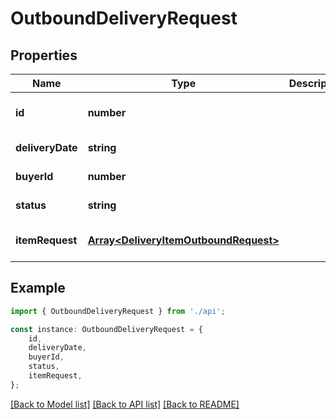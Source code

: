 # OutboundDeliveryRequest


## Properties

Name | Type | Description | Notes
------------ | ------------- | ------------- | -------------
**id** | **number** |  | [optional] [default to undefined]
**deliveryDate** | **string** |  | [default to undefined]
**buyerId** | **number** |  | [default to undefined]
**status** | **string** |  | [default to undefined]
**itemRequest** | [**Array&lt;DeliveryItemOutboundRequest&gt;**](DeliveryItemOutboundRequest.md) |  | [optional] [default to undefined]

## Example

```typescript
import { OutboundDeliveryRequest } from './api';

const instance: OutboundDeliveryRequest = {
    id,
    deliveryDate,
    buyerId,
    status,
    itemRequest,
};
```

[[Back to Model list]](../README.md#documentation-for-models) [[Back to API list]](../README.md#documentation-for-api-endpoints) [[Back to README]](../README.md)
